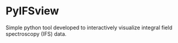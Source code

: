 # PyIFSview
Simple python tool developed to interactively visualize integral field spectroscopy (IFS) data.
